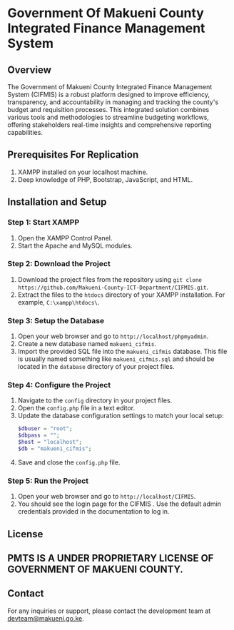# Government Of Makueni County Integrated Finance Management System

## Overview
The Government of Makueni County Integrated Finance Management System (CIFMIS) is a robust platform designed to improve efficiency, transparency, and accountability in managing and tracking the county's budget and requisition processes. This integrated solution combines various tools and methodologies to streamline budgeting workflows, offering stakeholders real-time insights and comprehensive reporting capabilities.

## Prerequisites For Replication
1. XAMPP installed on your localhost machine.
2. Deep knowledge of PHP, Bootstrap, JavaScript, and HTML.

## Installation and Setup

### Step 1: Start XAMPP
1. Open the XAMPP Control Panel.
2. Start the Apache and MySQL modules.

### Step 2: Download the Project
1. Download the project files from the repository using 
   ```git clone https://github.com/Makueni-County-ICT-Department/CIFMIS.git```.
2. Extract the files to the `htdocs` directory of your XAMPP installation. For example, `C:\xampp\htdocs\`.

### Step 3: Setup the Database
1. Open your web browser and go to `http://localhost/phpmyadmin`.
2. Create a new database named `makueni_cifmis`.
3. Import the provided SQL file into the `makueni_cifmis` database. This file is usually named something like `makueni_cifmis.sql` and should be located in the `database`  directory of your project files.

### Step 4: Configure the Project
1. Navigate to the `config` directory in your project files.
2. Open the `config.php` file in a text editor.
3. Update the database configuration settings to match your local setup:
    ```php
    $dbuser = "root"; 
    $dbpass = "";
    $host = "localhost"; 
    $db = "makueni_cifmis";
    ```
1. Save and close the `config.php` file.

### Step 5: Run the Project
1. Open your web browser and go to `http://localhost/CIFMIS`.
2. You should see the login page for the CIFMIS . Use the default admin credentials provided in the documentation to log in.



## License
PMTS IS A UNDER PROPRIETARY LICENSE OF GOVERNMENT OF MAKUENI COUNTY.
---

## Contact
For any inquiries or support, please contact the development team at [devteam@makueni.go.ke](mailto:devteam@makueni.go.ke).
